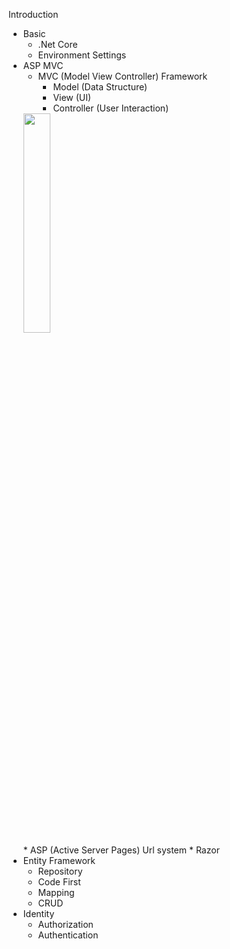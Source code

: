 Introduction

+ Basic
    * .Net Core
    * Environment Settings
+ ASP MVC
    * MVC (Model View Controller) Framework
        - Model (Data Structure)
        - View (UI)
        - Controller (User Interaction)
    <img src="https://raw.githubusercontent.com/Draveness/analyze/master/contents/architecture/images/mvx/Standard-MVC.jpg" style="display:block" width="30%">
    * ASP (Active Server Pages) Url system
    * Razor
+ Entity Framework
    * Repository 
    * Code First
    * Mapping
    * CRUD
+ Identity
    * Authorization
    * Authentication


